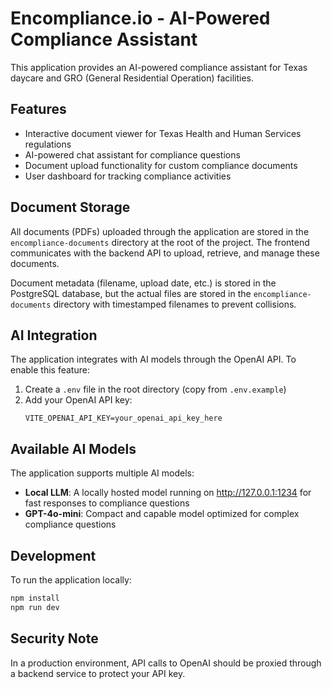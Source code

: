 # Encompliance.io - AI-Powered Compliance Assistant

This application provides an AI-powered compliance assistant for Texas daycare and GRO (General Residential Operation) facilities.

## Features

- Interactive document viewer for Texas Health and Human Services regulations
- AI-powered chat assistant for compliance questions
- Document upload functionality for custom compliance documents
- User dashboard for tracking compliance activities

## Document Storage

All documents (PDFs) uploaded through the application are stored in the `encompliance-documents` directory at the root of the project. The frontend communicates with the backend API to upload, retrieve, and manage these documents.

Document metadata (filename, upload date, etc.) is stored in the PostgreSQL database, but the actual files are stored in the `encompliance-documents` directory with timestamped filenames to prevent collisions.

## AI Integration

The application integrates with AI models through the OpenAI API. To enable this feature:

1. Create a `.env` file in the root directory (copy from `.env.example`)
2. Add your OpenAI API key:
   ```
   VITE_OPENAI_API_KEY=your_openai_api_key_here
   ```

## Available AI Models

The application supports multiple AI models:

- **Local LLM**: A locally hosted model running on http://127.0.0.1:1234 for fast responses to compliance questions
- **GPT-4o-mini**: Compact and capable model optimized for complex compliance questions

## Development

To run the application locally:

```bash
npm install
npm run dev
```

## Security Note

In a production environment, API calls to OpenAI should be proxied through a backend service to protect your API key.